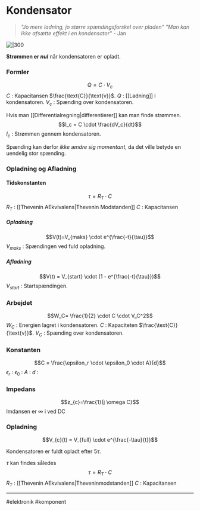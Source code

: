# Kondensator
>*"Jo mere ladning, jo større spændingsforskel over pladen"*
>*"Man kan ikke afsætte effekt i en kondensator"*
> \- Jan

![|300](https://electronicspost.com/wp-content/uploads/2015/10/capacitor-symbol.png)

**Strømmen er *nul*** når kondensatoren er opladt.

### Formler
$$Q=C \cdot V_c$$
$C$ : Kapacitansen $\frac{\text{C}}{\text{v}}$.
$Q$ : [[Ladning]] i kondensatoren.
$V_c$ : Spænding over kondensatoren. 

Hvis man [[Differentialregning|differentierer]] kan man finde strømmen.
$$I_c = C \cdot \frac{dV_c}{dt}$$
$I_c$ : Strømmen gennem kondensatoren.

Spænding kan derfor *ikke ændre sig momentant*, da det ville betyde en uendelig stor spænding. 

### Opladning og Afladning

#### Tidskonstanten
$$\tau = R_T \cdot C$$
$R_T$ : [[Thevenin AEkvivalens|Thevenin Modstanden]]
$C$ : Kapacitansen 

##### Opladning
$$V(t)=V_{maks} \cdot e^{\frac{-t}{\tau}}$$
$V_{maks}$ : Spændingen ved fuld opladning.

##### Afladning 
$$V(t) = V_{start} \cdot (1 - e^{\frac{-t}{\tau}})$$
$V_{start}$ : Startspændingen.

### Arbejdet
$$W_C= \frac{1}{2} \cdot C \cdot V_C^2$$
$W_C$ : Energien lagret i kondensatoren.
$C$ : Kapaciteten $\frac{\text{C}}{\text{v}}$.
$V_C$ : Spænding over kondensatoren. 

### Konstanten

$$C = \frac{\epsilon_r \cdot \epsilon_0 \cdot A}{d}$$
$\epsilon_r$ :
$\epsilon_0$ :
$A$ :
$d$ :

### Impedans
$$z_{c}=\frac{1}{j \omega C}$$
Imdansen er $\infty$ i ved DC

### Opladning
$$V_{c}(t) = V_{full} \cdot e^{\frac{-\tau}{t}}$$

Kondensatoren er fuldt opladt efter $5\tau$.

$\tau$ kan findes således
$$\tau = R_{T} \cdot C$$
$R_{T}$ : [[Thevenin AEkvivalens|Theveninmodstanden]]
$C$ : Kapacitansen

---
#elektronik #komponent